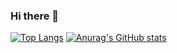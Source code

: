 ### Hi there 👋

[![Top Langs](https://github-readme-stats.vercel.app/api/top-langs/?username=xlnx089)](https://github.com/xlnx089/xlnx089)
[![Anurag's GitHub stats](https://github-readme-stats.vercel.app/api?username=xlnx089)](https://github.com/xlnx089/xlnx089)
